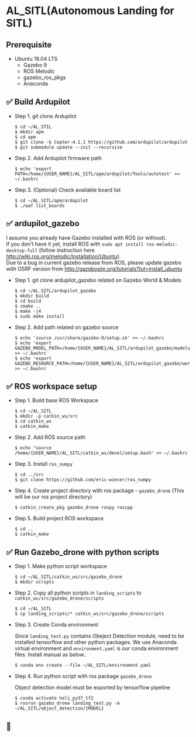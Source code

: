 # AL_SITL(Autonomous Landing for SITL)
## Prerequisite
- Ubuntu 18.04 LTS
    - Gazebo 9
    - ROS Melodic
    - gazebo_ros_pkgs
    - Anaconda
    

## :white_check_mark: Build Ardupilot

- Step 1. git clone Ardupilot
	```
	$ cd ~/AL_STIL
	$ mkdir apm
	$ cd apm
	$ git clone -b Copter-4.1.1 https://github.com/ardupilot/ardupilot
	$ git submodule update --init --recursive
	```

- Step 2. Add Ardupilot firmware path
	```
	$ echo 'export PATH=/home/{USER_NAME}/AL_SITL/apm/ardupilot/Tools/autotest' >> ~/.bashrc
	```

- Step 3. (Optional) Check available board list
	```
	$ cd ~/AL_SITL/apm/ardupilot
	$ ./waf list_boards
	```


## :white_check_mark: ardupilot_gazebo
I assume you already have Gazebo installed with ROS (or without).  
If you don't have it yet, install ROS with `sudo apt install ros-melodic-desktop-full`
(follow instruction here http://wiki.ros.org/melodic/Installation/Ubuntu).  
Due to a bug in current gazebo release from ROS, please update gazebo with OSRF version from http://gazebosim.org/tutorials?tut=install_ubuntu

- Step 1. git clone ardupilot_gazebo related on Gazebo World & Models
	````
	$ cd ~/AL_SITL/ardupilot_gazebo
	$ mkdir build
	$ cd build
	$ cmake ..
	$ make -j4
	$ sudo make install
	````

- Step 2. Add path related on gazebo source
	````
	$ echo 'source /usr/share/gazebo-9/setup.sh' >> ~/.bashrc
	$ echo 'export GAZEBO_MODEL_PATH=/home/{USER_NAME}/AL_SITL/ardupilot_gazebo/models:$GAZEBO_MODEL_PATH' >> ~/.bashrc
	$ echo 'export GAZEBO_RESOURCE_PATH=/home/{USER_NAME}/AL_SITL/ardupilot_gazebo/worlds:$GAZEBO_RESOURCE_PATH' >> ~/.bashrc
	````


## :white_check_mark: ROS workspace setup

- Step 1. Build base ROS Workspace
	````
	$ cd ~/AL_SITL
	$ mkdir -p catkin_ws/src
	$ cd catkin_ws
	$ catkin_make
	````

- Step 2. Add ROS source path
	````
	$ echo "source /home/{USER_NAME}/AL_SITL/catkin_ws/devel/setup.bash" >> ~/.bashrc
	````

- Step 3. Install `ros_numpy`
	```
	$ cd ../src
	$ git clone https://github.com/eric-wieser/ros_numpy
	```

- Step 4. Create project directory with ros package - `gazebo_drone` (This will be our ros project directory)
	```
	$ catkin_create_pkg gazebo_drone rospy roscpp
	```

- Step 5. Build project ROS workspace
	```
	$ cd ..
	$ catkin_make
	```



## :white_check_mark: Run Gazebo_drone with python scripts

- Step 1. Make python script workspace
	```
	$ cd ~/AL_SITL/catkin_ws/src/gazebo_drone
	$ mkdir scripts
	```

- Step 2. Copy all python scripts in `landing_scripts` to `catkin_ws/src/gazebo_drone/scripts`
	```
	$ cd ~/AL_SITL
	$ cp landing_scripts/* catkin_ws/src/gazebo_drone/scripts
	```

- Step 3. Create Conda environment

	Since `landing_test.py` contains Obeject Detection module, need to be installed tensorflow and other python packages. We use Anaconda virtual environment and `environment.yaml` is our conda environment files.
	Install manual as below..
	```
	$ conda env create --file ~/AL_SITL/environment.yaml
	```

- Step 4. Run python script with ros package `gazebo_drone`

	Object detection model must be exported by tensorflow pipeline
	```
	$ conda activate heli_py37_tf2
	$ rosrun gazebo_drone landing_test.py -m ~/AL_SITL/object_detection/{MODEL}
	```

## :construction: 


